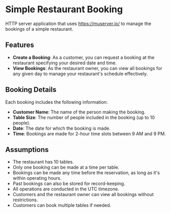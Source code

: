# Simple Restaurant Booking

HTTP server application that uses https://muserver.io/ to manage the bookings of a simple restaurant.

## Features

- **Create a Booking**: As a customer, you can request a booking at the restaurant specifying your desired date and time.
- **View Bookings**: As the restaurant owner, you can view all bookings for any given day to manage your restaurant's schedule effectively.

## Booking Details

Each booking includes the following information:
- **Customer Name**: The name of the person making the booking.
- **Table Size**: The number of people included in the booking (up to 10 people).
- **Date**: The date for which the booking is made.
- **Time**: Bookings are made for 2-hour time slots between 9 AM and 9 PM.

## Assumptions

- The restaurant has 10 tables.
- Only one booking can be made at a time per table.
- Bookings can be made any time before the reservation, as long as it's within operating hours.
- Past bookings can also be stored for record-keeping.
- All operations are conducted in the UTC timezone.
- Customers and the restaurant owner can view all bookings without restrictions.
- Customers can book multiple tables if needed.
